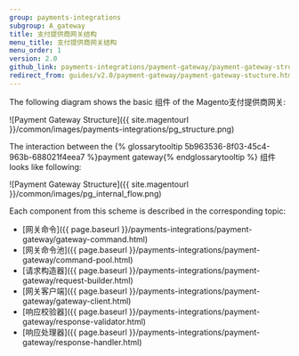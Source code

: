 ```yaml
---
group: payments-integrations
subgroup: A_gateway
title: 支付提供商网关结构
menu_title: 支付提供商网关结构
menu_order: 1
version: 2.0
github_link: payments-integrations/payment-gateway/payment-gateway-structure.md
redirect_from: guides/v2.0/payment-gateway/payment-gateway-stucture.html
---
```


The following diagram shows the basic 组件 of the Magento支付提供商网关:

![Payment Gateway Structure]({{ site.magentourl }}/common/images/payments-integrations/pg_structure.png)

The interaction between the {% glossarytooltip 5b963536-8f03-45c4-963b-688021f4eea7 %}payment gateway{% endglossarytooltip %} 组件 looks like following:

![Payment Gateway Structure]({{ site.magentourl }}/common/images/pg_internal_flow.png)

Each component from this scheme is described in the corresponding topic:

* [网关命令]({{ page.baseurl }}/payments-integrations/payment-gateway/gateway-command.html)
* [网关命令池]({{ page.baseurl }}/payments-integrations/payment-gateway/command-pool.html)
* [请求构造器]({{ page.baseurl }}/payments-integrations/payment-gateway/request-builder.html)
* [网关客户端]({{ page.baseurl }}/payments-integrations/payment-gateway/gateway-client.html)
* [响应校验器]({{ page.baseurl }}/payments-integrations/payment-gateway/response-validator.html)
* [响应处理器]({{ page.baseurl }}/payments-integrations/payment-gateway/response-handler.html)




